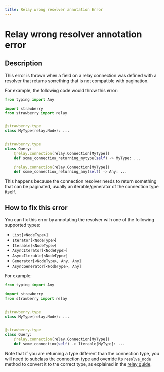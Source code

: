```yaml
---
title: Relay wrong resolver annotation Error
---
```


# Relay wrong resolver annotation error

## Description

This error is thrown when a field on a relay connection was defined with a
resolver that returns something that is not compatible with pagination.

For example, the following code would throw this error:

```python
from typing import Any

import strawberry
from strawberry import relay


@strawberry.type
class MyType(relay.Node): ...


@strawberry.type
class Query:
    @relay.connection(relay.Connection[MyType])
    def some_connection_returning_mytype(self) -> MyType: ...

    @relay.connection(relay.Connection[MyType])
    def some_connection_returning_any(self) -> Any: ...
```

This happens because the connection resolver needs to return something that can
be paginated, usually an iterable/generator of the connection type itself.

## How to fix this error

You can fix this error by annotating the resolver with one of the following
supported types:

- `List[<NodeType>]`
- `Iterator[<NodeType>]`
- `Iterable[<NodeType>]`
- `AsyncIterator[<NodeType>]`
- `AsyncIterable[<NodeType>]`
- `Generator[<NodeType>, Any, Any]`
- `AsyncGenerator[<NodeType>, Any]`

For example:

```python
from typing import Any

import strawberry
from strawberry import relay


@strawberry.type
class MyType(relay.Node): ...


@strawberry.type
class Query:
    @relay.connection(relay.Connection[MyType])
    def some_connection(self) -> Iterable[MyType]: ...
```

<Note>

Note that if you are returning a type different than the connection type, you
will need to subclass the connection type and override its `resolve_node` method
to convert it to the correct type, as explained in the
[relay guide](../guides/relay).

<Note/>
